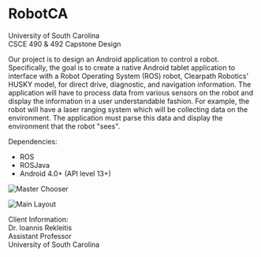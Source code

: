 # RobotCA  

University of South Carolina  
CSCE 490 & 492 Capstone Design  

Our project is to design an Android application to control a robot. Specifically, the goal is to create a native Android tablet application to interface with a Robot Operating System (ROS) robot, Clearpath Robotics' HUSKY model, for direct drive, diagnostic, and navigation information. The application will have to process data from various sensors on the robot and display the information in a user understandable fashion. For example, the robot will have a laser ranging system which will be collecting data on the environment. The application must parse this data and display the environment that the robot "sees".

Dependencies:  
+ ROS
+ ROSJava
+ Android 4.0+ (API level 13+)

![Master Chooser](https://cloud.githubusercontent.com/assets/8508489/14839465/021d5f80-0bf9-11e6-9580-10fa54de7cfc.png) 

![Main Layout](https://cloud.githubusercontent.com/assets/8508489/14839460/0201419c-0bf9-11e6-82c9-8e51ce85d48c.png)  

Client Information:  
Dr. Ioannis Rekleitis  
Assistant Professor  
University of South Carolina  
